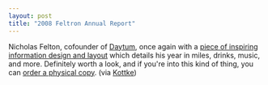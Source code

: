 ```yaml
---
layout: post
title: "2008 Feltron Annual Report"
---
```


Nicholas Felton, cofounder of [Daytum](http://daytum.com "Daytum"), once again with a [piece of inspiring information design and layout](http://feltron.com/index.php?/content/2008_annual_report/) which details his year in miles, drinks, music, and more. Definitely worth a look, and if you're into this kind of thing, you can [order a physical copy](http://feltron.bigcartel.com/ "Feltron Store"). (via [Kottke](http://www.kottke.org/09/01/personal-annual-report-2008 "Kottke"))